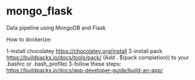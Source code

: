 # mongo_flask
Data pipeline using MongoDB and Flask

How to dockerize:

1-install chocolatey https://chocolatey.org/install
2-install pack https://buildpacks.io/docs/tools/pack/ (Add . $(pack completion)) to your .bashrc or .bash_profile)
3-follow these steps: https://buildpacks.io/docs/app-developer-guide/build-an-app/

